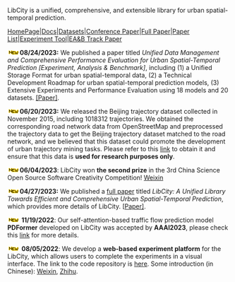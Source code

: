 LibCity is a unified, comprehensive, and extensible library for urban spatial-temporal prediction.

[HomePage](https://libcity.ai/)|[Docs](https://bigscity-libcity-docs.readthedocs.io/en/latest/index.html)|[Datasets](https://github.com/LibCity/Bigscity-LibCity-Datasets)|[Conference Paper](https://dl.acm.org/doi/10.1145/3474717.3483923)|[Full Paper](https://arxiv.org/abs/2304.14343)|[Paper List](https://github.com/LibCity/Bigscity-LibCity-Paper)|[Experiment Tool](https://github.com/LibCity/Bigscity-LibCity-WebTool)|[EA&B Track Paper](https://arxiv.org/abs/2308.12899)

[![new](https://github.com/RUCAIBox/RecBole/raw/master/asset/new.gif)](https://github.com/RUCAIBox/RecBole/blob/master/asset/new.gif)**08/24/2023:** We published a paper titled *Unified Data Management and Comprehensive Performance Evaluation for Urban Spatial-Temporal Prediction [Experiment, Analysis & Benchmark]*, including (1) a Unified Storage Format for urban spatial-temporal data, (2) a Technical Development Roadmap for urban spatial-temporal prediction models, (3) Extensive Experiments and Performance Evaluation using 18 models and 20 datasets. [[Paper]](https://arxiv.org/abs/2308.12899).

[![new](https://github.com/RUCAIBox/RecBole/raw/master/asset/new.gif)](https://github.com/RUCAIBox/RecBole/blob/master/asset/new.gif)**06/20/2023:** We released the Beijing trajectory dataset collected in November 2015, including 1018312 trajectories. We obtained the corresponding road network data from OpenStreetMap and preprocessed the trajectory data to get the Beijing trajectory dataset matched to the road network, and we believed that this dataset could promote the development of urban trajectory mining tasks. Please refer to this [link](https://github.com/aptx1231/START) to obtain it and ensure that this data is **used for research purposes only**. 

[![new](https://github.com/RUCAIBox/RecBole/raw/master/asset/new.gif)](https://github.com/RUCAIBox/RecBole/blob/master/asset/new.gif)**06/04/2023**: LibCity won **the second prize** in the 3rd China Science Open Source Software Creativity Competition! [Weixin](https://mp.weixin.qq.com/s?__biz=MzA3NzM4OTc4Mw==&mid=2454775999&idx=1&sn=881a31468c5cd472ed72967b487837cf&chksm=88f68207bf810b1157ac622ae0beba0a1f2ca8ece38fa5c743c4e082c30d9e27d23b92b61530&scene=126&sessionid=1687198811#rd)

[![new](https://github.com/RUCAIBox/RecBole/raw/master/asset/new.gif)](https://github.com/RUCAIBox/RecBole/blob/master/asset/new.gif)**04/27/2023:** We published a [full paper](https://arxiv.org/abs/2304.14343) titled *LibCity: A Unified Library Towards Efficient and Comprehensive Urban Spatial-Temporal Prediction*, which provides more details of LibCity. [[Paper\]](https://arxiv.org/abs/2304.14343).

[![new](https://github.com/RUCAIBox/RecBole/raw/master/asset/new.gif)](https://github.com/RUCAIBox/RecBole/blob/master/asset/new.gif) **11/19/2022**: Our self-attention-based traffic flow prediction model **PDFormer** developed on LibCity was accepted by **AAAI2023**, please check this [link](https://github.com/BUAABIGSCity/PDFormer) for more details.

[![new](https://github.com/RUCAIBox/RecBole/raw/master/asset/new.gif)](https://github.com/RUCAIBox/RecBole/blob/master/asset/new.gif) **08/05/2022**: We develop a **web-based experiment platform** for the LibCity, which allows users to complete the experiments in a visual interface. The link to the code repository is [here](https://github.com/LibCity/Bigscity-LibCity-WebTool). Some introduction (in Chinese): [Weixin](https://mp.weixin.qq.com/s?__biz=MzA3NzM4OTc4Mw==&mid=2454773897&idx=1&sn=e09cc3fc7dd772a579dd10730f8fadd8&chksm=88f68a31bf810327849442c6af4bf59d5042dfb9871247239a49f070dbeb9f321b41706da157&scene=126&&sessionid=1669002707#rd), [Zhihu](https://zhuanlan.zhihu.com/p/550605104).
